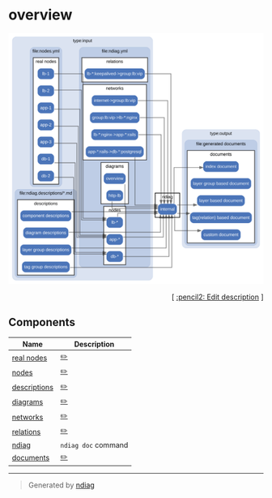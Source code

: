 # overview

![diagram](diagram-overview.svg)



<p align="right">
  [ <a href="../ndiag.descriptions/_diagram-overview.md">:pencil2: Edit description</a> ]
<p>



## Components

| Name | Description |
| --- | --- |
| [real nodes](node-real_nodes.md) | <a href="../ndiag.descriptions/_node-real_nodes.md">:pencil2:</a> |
| [nodes](node-nodes.md) | <a href="../ndiag.descriptions/_node-nodes.md">:pencil2:</a> |
| [descriptions](node-descriptions.md) | <a href="../ndiag.descriptions/_node-descriptions.md">:pencil2:</a> |
| [diagrams](node-diagrams.md) | <a href="../ndiag.descriptions/_node-diagrams.md">:pencil2:</a> |
| [networks](node-networks.md) | <a href="../ndiag.descriptions/_node-networks.md">:pencil2:</a> |
| [relations](node-relations.md) | <a href="../ndiag.descriptions/_node-relations.md">:pencil2:</a> |
| [ndiag](node-ndiag.md) | `ndiag doc` command |
| [documents](node-documents.md) | <a href="../ndiag.descriptions/_node-documents.md">:pencil2:</a> |


---

> Generated by [ndiag](https://github.com/k1LoW/ndiag)
